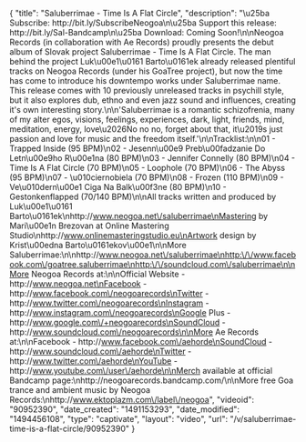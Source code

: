 {
    "title": "Saluberrimae - Time Is A Flat Circle",
    "description": "\u25ba Subscribe: http:\/\/bit.ly\/SubscribeNeogoa\n\u25ba Support this release: http:\/\/bit.ly\/Sal-Bandcamp\n\u25ba Download: Coming Soon!\n\nNeogoa Records (in collaboration with Ae Records) proudly presents the debut album of Slovak project Saluberrimae - Time Is A Flat Circle. The man behind the project Luk\u00e1\u0161 Barto\u0161ek already released plentiful tracks on Neogoa Records (under his GoaTree project), but now the time has come to introduce his downtempo works under Saluberrimae name. This release comes with 10 previously unreleased tracks in psychill style, but it also explores dub, ethno and even jazz sound and influences, creating it's own interesting story.\n\n'Saluberrimae is a romantic schizofrenia, many of my alter egos, visions, feelings, experiences, dark, light, friends, mind, meditation, energy, love\u2026No no no, forget about that, it\u2019s just passion and love for music and the freedom itself.'\n\nTracklist:\n\n01 - Trapped Inside (95 BPM)\n02 - Jesenn\u00e9 Preb\u00fadzanie Do Letn\u00e9ho R\u00e1na (80 BPM)\n03 - Jennifer Connelly (80 BPM)\n04 - Time Is A Flat Circle (70 BPM)\n05 - Loophole (70 BPM)\n06 - The Abyss (95 BPM)\n07 - \u010ciernobiela (70 BPM)\n08 - Frozen (110 BPM)\n09 - Ve\u010dern\u00e1 Ciga Na Balk\u00f3ne (80 BPM)\n10 - Gestonkenflapped (70\/140 BPM)\n\nAll tracks written and produced by Luk\u00e1\u0161 Barto\u0161ek\nhttp:\/\/www.neogoa.net\/saluberrimae\nMastering by Mari\u00e1n Brezovan at Online Mastering Studio\nhttp:\/\/www.onlinemasteringstudio.eu\nArtwork design by Krist\u00edna Barto\u0161ekov\u00e1\n\nMore Saluberrimae:\n\nhttp:\/\/www.neogoa.net\/saluberrimae\nhttp:\/\/www.facebook.com\/goatree.saluberrimae\nhttp:\/\/soundcloud.com\/saluberrimae\n\nMore Neogoa Records at:\n\nOfficial Website - http:\/\/www.neogoa.net\nFacebook - http:\/\/www.facebook.com\/neogoarecords\nTwitter - http:\/\/www.twitter.com\/neogoarecords\nInstagram - http:\/\/www.instagram.com\/neogoarecords\nGoogle Plus - http:\/\/www.google.com\/+neogoarecords\nSoundCloud - http:\/\/www.soundcloud.com\/neogoarecords\n\nMore Ae Records at:\n\nFacebook - http:\/\/www.facebook.com\/aehorde\nSoundCloud - http:\/\/www.soundcloud.com\/aehorde\nTwitter - http:\/\/www.twitter.com\/aehorde\nYouTube - http:\/\/www.youtube.com\/user\/aehorde\n\nMerch available at official Bandcamp page:\nhttp:\/\/neogoarecords.bandcamp.com\/\n\nMore free Goa trance and ambient music by Neogoa Records:\nhttp:\/\/www.ektoplazm.com\/label\/neogoa",
    "videoid": "90952390",
    "date_created": "1491153293",
    "date_modified": "1494456108",
    "type": "captivate",
    "layout": "video",
    "url": "\/v\/saluberrimae-time-is-a-flat-circle\/90952390"
}